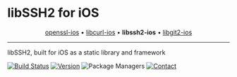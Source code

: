 # libSSH2 for iOS

<p align="center">
  <a href="https://github.com/IMcD23/openssl-ios">openssl-ios</a> &bull;
  <a href="https://github.com/IMcD23/libcurl-ios">libcurl-ios</a> &bull;
  <b>libssh2-ios</b> &bull;
  <a href="https://github.com/IMcD23/libgit2-ios">libgit2-ios</a>
</p>

--------

libSSH2, built for iOS as a static library and framework

[![Build Status](http://img.shields.io/travis/IMcD23/libssh2-ios.svg)](https://travis-ci.org/IMcD23/libssh2-ios)
[![Version](https://img.shields.io/github/release/IMcD23/libssh2-ios.svg)](https://github.com/IMcD23/libssh2-ios/releases/latest)
![Package Managers](https://img.shields.io/badge/supports-CocoaPods%20%7C%20Carthage-orange.svg)
[![Contact](https://img.shields.io/badge/contact-%40ian__mcdowell-3a8fc1.svg)](https://twitter.com/ian_mcdowell)
